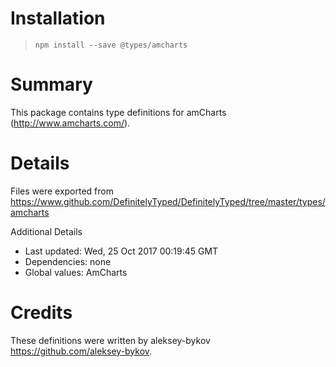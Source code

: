 # Installation
> `npm install --save @types/amcharts`

# Summary
This package contains type definitions for amCharts (http://www.amcharts.com/).

# Details
Files were exported from https://www.github.com/DefinitelyTyped/DefinitelyTyped/tree/master/types/amcharts

Additional Details
 * Last updated: Wed, 25 Oct 2017 00:19:45 GMT
 * Dependencies: none
 * Global values: AmCharts

# Credits
These definitions were written by aleksey-bykov <https://github.com/aleksey-bykov>.
